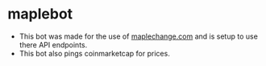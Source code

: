 # maplebot
- This bot was made for the use of [maplechange.com](https://maplechange.com) and is setup to use there API endpoints.
- This bot also pings coinmarketcap for prices.
